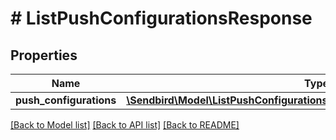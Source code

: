 # # ListPushConfigurationsResponse

## Properties

Name | Type | Description | Notes
------------ | ------------- | ------------- | -------------
**push_configurations** | [**\Sendbird\Model\ListPushConfigurationsResponsePushConfigurationsInner[]**](ListPushConfigurationsResponsePushConfigurationsInner.md) |  | [optional]

[[Back to Model list]](../../README.md#models) [[Back to API list]](../../README.md#endpoints) [[Back to README]](../../README.md)
